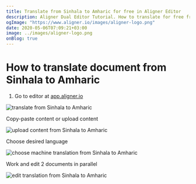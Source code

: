 ```yaml
---
title: Translate from Sinhala to Amharic for free in Aligner Editor
description: Aligner Dual Editor Tutorial. How to translate for free from Sinhala to Amharic. Aligner is multilingual document management platform. 
ogImage: "https://www.aligner.io/images/aligner-logo.png"
date: 2020-05-06T07:09:21+03:00
image: ../images/aligner-logo.png
onBlog: true
---
```


# How to translate document from Sinhala to Amharic

1. Go to editor at [app.aligner.io](https://app.aligner.io "Aligner App web page")

![translate from Sinhala to Amharic](../aligner-blank-editor.png "translate from Sinhala to Amharic")

Copy-paste content or upload content

![upload content from Sinhala to Amharic](../aligner-uploaded-document.png "upload content from Sinhala to Amharic")

Choose desired language

![choose machine translation from Sinhala to Amharic](../aligner-language-dropdown.png "choose machine translation from Sinhala to Amharic")

Work and edit 2 documents in parallel

![edit translation from Sinhala to Amharic](../aligner-double-sitded-editor.png "edit translation from Sinhala to Amharic")

